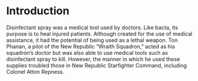 # Introduction

Disinfectant spray was a medical tool used by doctors.
Like bacta, its purpose is to heal injured patients.
Although created for the use of medical assistance, it had the potential of being used as a lethal weapon.
Ton Phanan, a pilot of the New Republic “Wraith Squadron,” acted as his squadron’s doctor but was also able to use medical tools such as disinfectant spray to kill.
However, the manner in which he used these supplies troubled those in New Republic Starfighter Command, including Colonel Atton Repness.
